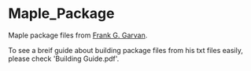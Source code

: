 # Maple_Package
 Maple package files from [Frank G. Garvan](http://www.qseries.org/fgarvan/research.html).
 
 To see a breif guide about building package files from his txt files easily, please check 'Building Guide.pdf'.
